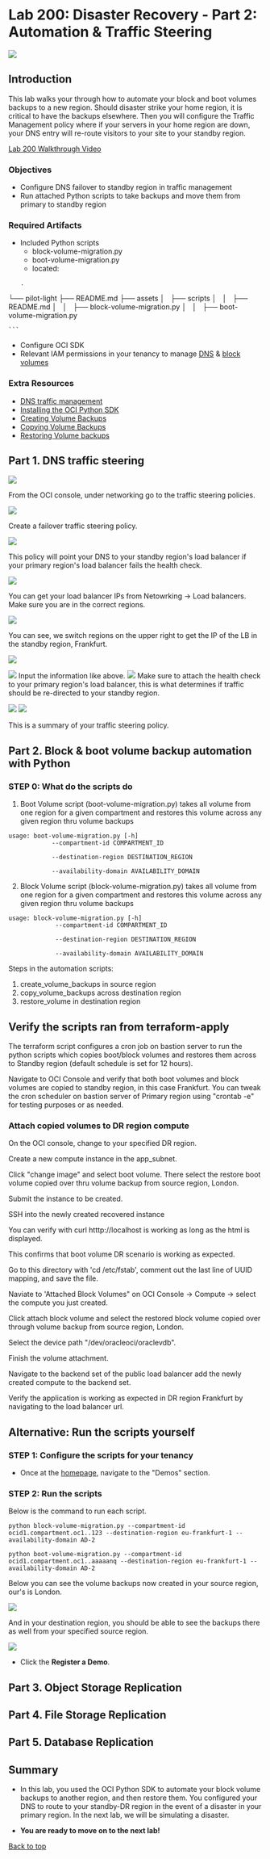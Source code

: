 # Lab 200: Disaster Recovery - Part 2: Automation & Traffic Steering

<!-- Comment out table of contents
## Table of Contents
[Introduction](#introduction)
-->

![](./screenshots/200screenshots/intro.png " ")

## Introduction

This lab walks your through how to automate your block and boot volumes backups to a new region. Should disaster strike your home region, it is critical to have the backups elsewhere. Then you will configure the Traffic Management policy where if your servers in your home region are down, your DNS entry will re-route visitors to your site to your standby region.

[Lab 200 Walkthrough Video]()

### Objectives
- Configure DNS failover to standby region in traffic management
- Run attached Python scripts to take backups and move them from primary to standby region

### Required Artifacts
-   Included Python scripts
    - block-volume-migration.py
    - boot-volume-migration.py
    - located: 
    ```
    .
└── pilot-light
    ├── README.md
    ├── assets
    │   ├── scripts
    │   │   ├── README.md
    │   │   ├── block-volume-migration.py
    │   │   ├── boot-volume-migration.py

    ```
-   Configure OCI SDK
-   Relevant IAM permissions in your tenancy to manage [DNS](https://docs.cloud.oracle.com/en-us/iaas/Content/Identity/Reference/dnspolicyreference.htm) & [block volumes](https://docs.cloud.oracle.com/en-us/iaas/Content/Identity/Reference/corepolicyreference.htm#Details_for_the_Core_Services)

### Extra Resources

- [DNS traffic management](https://docs.cloud.oracle.com/en-us/iaas/Content/EdgeServices/overview.htm)
- [Installing the OCI Python SDK](https://oracle-cloud-infrastructure-python-sdk.readthedocs.io/en/latest/installation.html)
- [Creating Volume Backups](https://docs.cloud.oracle.com/en-us/iaas/Content/Block/Concepts/blockvolumebackups.htm)
- [Copying Volume Backups](https://docs.cloud.oracle.com/en-us/iaas/Content/Block/Tasks/copyingvolumebackupcrossregion.htm)
- [Restoring Volume backups](https://docs.cloud.oracle.com/en-us/iaas/Content/Block/Tasks/restoringavolumefromabackup.htm)

## Part 1. DNS traffic steering

![](./screenshots/200screenshots/2.png " ")

From the OCI console, under networking go to the traffic steering policies.

![](./screenshots/200screenshots/3.png " ")

Create a failover traffic steering policy.

![](./screenshots/200screenshots/4.png " ")

This policy will point your DNS to your standby region's load balancer if your primary region's load balancer fails the health check. 

![](./screenshots/200screenshots/5.png " ")

You can get your load balancer IPs from Netowrking -> Load balancers. Make sure you are in the correct regions. 

![](./screenshots/200screenshots/6.png " ")

You can see, we switch regions on the upper right to get the IP of the LB in the standby region, Frankfurt.

![](./screenshots/200screenshots/7.png " ")

![](./screenshots/200screenshots/8.png " ")
Input the information like above. 
![](./screenshots/200screenshots/9.png " ")
Make sure to attach the health check to your primary region's load balancer, this is what determines if traffic should be re-directed to your standby region. 

![](./screenshots/200screenshots/1.png " ")
![](100screenshots/Failover-Policy.png)

This is a summary of your traffic steering policy.


## Part 2. Block & boot volume backup automation with Python

### **STEP 0**: What do the scripts do

1.   Boot Volume script (boot-volume-migration.py) takes all volume from one region for a given compartment and restores this volume across any given region thru volume backups

```
usage: boot-volume-migration.py [-h] 
            --compartment-id COMPARTMENT_ID

            --destination-region DESTINATION_REGION

            --availability-domain AVAILABILITY_DOMAIN
```

2. Block Volume script (block-volume-migration.py) takes all volume from one region for a given compartment and restores this volume across any given region thru volume backups
```
usage: block-volume-migration.py [-h] 
             --compartment-id COMPARTMENT_ID

             --destination-region DESTINATION_REGION

             --availability-domain AVAILABILITY_DOMAIN
```
Steps in the automation scripts:
1. create_volume_backups in source region
2. copy_volume_backups across destination region
3. restore_volume in destination region

## Verify the scripts ran from terraform-apply ##

The terraform script configures a cron job on bastion server to run the python scripts which copies boot/block volumes and restores them across to Standby region (default schedule is set for 12 hours).

Navigate to OCI Console and verify that both boot volumes and block volumes are copied to standby region, in this case Frankfurt. You can tweak the cron scheduler on bastion server of Primary region using "crontab -e" for testing purposes or as needed.

### Attach copied volumes to DR region compute ###

On the OCI console, change to your specified DR region.

Create a new compute instance in the app_subnet.

Click "change image" and select boot volume.
There select the restore boot volume copied over thru volume backup from source region, London.

Submit the instance to be created. 

SSH into the newly created recovered instance

You can verify with curl htttp://localhost is working as long as the html is displayed.

This confirms that boot volume DR scenario is working as expected.

Go to this directory with 'cd /etc/fstab', comment out the last line of UUID mapping, and save the file.

Naviate to 'Attached Block Volumes" on OCI Console -> Compute -> select the compute you just created. 

Click attach block volume and select the restored block volume copied over through volume backup from source region, London.

Select the device path "/dev/oracleoci/oraclevdb".

Finish the volume attachment.

Navigate to the backend set of the public load balancer add the newly created compute to the backend set.

Verify the application is working as expected in DR region Frankfurt by navigating to the load balancer url.

## Alternative: Run the scripts yourself ##

### **STEP 1**: Configure the scripts for your tenancy

-   Once at the [homepage](https://demo.oracle.com/apex/f?p=DEMOWEB:HOME::::::), navigate to the "Demos" section. 

### **STEP 2**: Run the scripts

Below is the command to run each script.
```
python block-volume-migration.py --compartment-id ocid1.compartment.oc1..123 --destination-region eu-frankfurt-1 --availability-domain AD-2
```

```
python boot-volume-migration.py --compartment-id ocid1.compartment.oc1..aaaaanq --destination-region eu-frankfurt-1 --availability-domain AD-2
```

Below you can see the volume backups now created in your source region, our's is London.

![](./screenshots/200screenshots/source.png " ")

And in your destination region, you should be able to see the backups there as well from your specified source region.

![](./screenshots/200screenshots/destination.png " ")

-   Click the **Register a Demo**.


## Part 3. Object Storage Replication

## Part 4. File Storage Replication

## Part 5. Database Replication




## Summary

-   In this lab, you used the OCI Python SDK to automate your block volume backups to another region, and then restore them. You configured your DNS to route to your standby-DR region in the event of a disaster in your primary region. In the next lab, we will be simulating a disaster.

-   **You are ready to move on to the next lab!**

[Back to top](#introduction)

